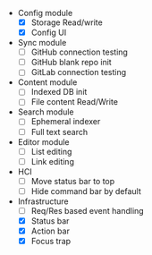 - Config module
  - [x] Storage Read/write
  - [x] Config UI
- Sync module
  - [ ] GitHub connection testing
  - [ ] GitHub blank repo init
  - [ ] GitLab connection testing
- Content module
  - [ ] Indexed DB init
  - [ ] File content Read/Write
- Search module
  - [ ] Ephemeral indexer
  - [ ] Full text search
- Editor module
  - [ ] List editing
  - [ ] Link editing
- HCI
  - [ ] Move status bar to top
  - [ ] Hide command bar by default
- Infrastructure
  - [ ] Req/Res based event handling
  - [x] Status bar
  - [x] Action bar
  - [x] Focus trap
